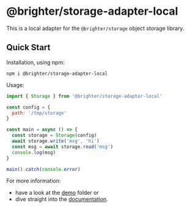 # @brighter/storage-adapter-local

This is a local adapter for the `@brighter/storage` object storage library.

## Quick Start

Installation, using npm:

```
npm i @brighter/storage-adapter-local
```

Usage:

```js
import { Storage } from '@brighter/storage-adapter-local'

const config = {
  path: '/tmp/storage'
}

const main = async () => {
  const storage = Storage(config)
  await storage.write('msg', 'hi')
  const msg = await storage.read('msg')
  console.log(msg)
}

main().catch(console.error)
```

For more information:

- have a look at the [demo](demo/) folder or
- dive straight into the [documentation](docs/Storage.md).
